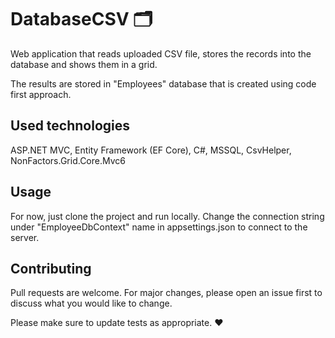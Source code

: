 # DatabaseCSV 🗂

Web application that reads uploaded CSV file, stores the records into the database and shows them in a grid.

The results are stored in "Employees" database that is created using code first approach.

## Used technologies

ASP.NET MVC, Entity Framework (EF Core), C#, MSSQL, CsvHelper, NonFactors.Grid.Core.Mvc6

## Usage
For now, just clone the project and run locally.
Change the connection string under "EmployeeDbContext" name in appsettings.json to connect to the server.

## Contributing

Pull requests are welcome. For major changes, please open an issue first 
to discuss what you would like to change.

Please make sure to update tests as appropriate. ❤️
